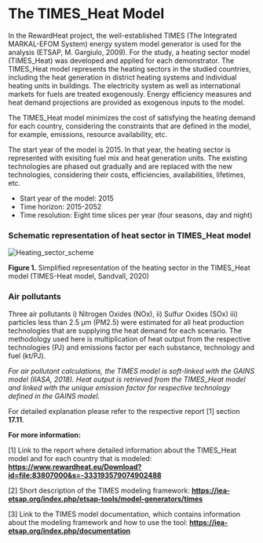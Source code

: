 # The TIMES_Heat Model

In the RewardHeat project, the well-established TIMES (The Integrated MARKAL-EFOM System) energy system model generator is used for the analysis (ETSAP, M. Gargiulo, 2009). For the study, a heating sector model (TIMES_Heat) was developed and applied for each demonstrator. 
The TIMES_Heat model represents the heating sectors in the studied countries, including the heat generation in district heating systems and individual heating units in buildings. The electricity system as well as international markets for fuels are treated exogenously. Energy efficiency measures and heat demand projections are provided as exogenous inputs to the model.  

The TIMES_Heat model minimizes the cost of satisfying the heating demand for each country, considering the constraints that are defined in the model, for example, emissions, resource availability, etc. 

The start year of the model is 2015. In that year, the heating sector is represented with exisiting fuel mix and heat generation units. The existing technologies are phased out gradually and are replaced with the new technologies, considering their costs, efficiencies, availabilities, lifetimes, etc. 

- Start year of the model: 2015
- Time horizon: 2015-2052
- Time resolution: Eight time slices per year (four seasons, day and night)

### Schematic representation of heat sector in TIMES_Heat model 

![Heating_sector_scheme](./images/Heating_sector_scheme_resized.png)
 
**Figure 1.** Simplified representation of the heating sector in the TIMES_Heat model (TIMES-Heat model, Sandvall, 2020)


### Air pollutants 

Three air pollutants i) Nitrogen Oxides (NOx), ii) Sulfur Oxides (SOx) iii) particles less than 2.5 μm (PM2.5) were estimated for all heat production technologies that are supplying the heat demand for each scenario. The methodology used here is multiplication of heat output from the respective technologies (PJ) and emissions factor per each substance, technology and fuel (kt/PJ).

*For air pollutant calculations, the TIMES model is soft-linked with the GAINS model (IIASA, 2018). Heat output is retrieved from the TIMES_Heat model and linked with the unique emission factor for respective technology defined in the GAINS model.*

For detailed explanation please refer to the respective report [1] section **17.11**. 


**For more information:** 

[1] Link to the report where detailed information about the TIMES_Heat model and for each country that is modeled: **https://www.rewardheat.eu/Download?id=file:83807000&s=-333193579074902488**


[2] Short description of the TIMES modeling framework: **https://iea-etsap.org/index.php/etsap-tools/model-generators/times**


[3] Link to the TIMES model documentation, which contains information about the modeling framework and how to use the tool: **https://iea-etsap.org/index.php/documentation**
